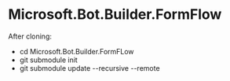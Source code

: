 # Microsoft.Bot.Builder.FormFlow

After cloning:

- cd Microsoft.Bot.Builder.FormFLow
- git submodule init
- git submodule update --recursive --remote

